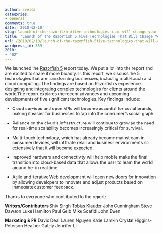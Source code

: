```yaml
---
author: rvelez
categories:
- General
comments: true
date: '2010-02-10'
slug: launch-of-the-razorfish-5five-technologies-that-will-change-your-business
title: 'Launch of the Razorfish 5:Five Technologies That Will Change Your Business '
url: /2010/02/10/launch-of-the-razorfish-5five-technologies-that-will-change-your-business
wordpress_id: 359
2010:
- "02"
---
```



We launched the [Razorfish 5](http://razorfish5.razorfish.com ) report today. We put a lot into the report and are excited to share it more broadly. In this report, we discuss the 5 technologies that are transforming businesses, including multi-touch and cloud computing. The findings are based on Razorfish's experience designing and integrating complex technologies for clients around the world.The report explores the recent advances and upcoming developments of five significant technologies. Key findings include:






	
  * Cloud      services and open APIs will become essential for social brands, making it      easier for businesses to tap into the consumer’s social graph. 

	
  * Reliance      on the cloud’s infrastructure will continue to grow as the need for      real-time scalability becomes increasingly critical for survival. 

	
  * Multi-touch      technology, which has already become mainstream in consumer devices, will      infiltrate retail and business environments so extensively that it will      become expected. 

	
  * Improved      hardware and connectivity will help mobile make the final transition into      cloud-based data that allows the user to learn the world around her in      real time. 

	
  * Agile      and iterative Web development will open new doors for innovation by      allowing developers to innovate and adjust products based on immediate      customer feedback.







Thanks to everyone who contributed to the report:








**Writers/Contributors**
Shiv Singh
Tobias Klauder
John Cunningham
Steve Dawson
Luke Hamilton
Paul Gelb
Mike Scafidi
John Ewen






**Marketing & PR**
David Deal
Lauren Nguyen
Katie Lamkin
Crystal Higgins-Peterson
Heather Gately
Jennifer Li

